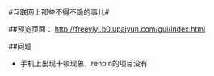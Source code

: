 #互联网上那些不得不跪的事儿#

##预览页面：
http://freeyiyi.b0.upaiyun.com/gui/index.html


##问题

* 手机上出现卡顿现象，renpin的项目没有

